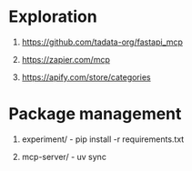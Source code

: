 # Exploration

1. https://github.com/tadata-org/fastapi_mcp

2. https://zapier.com/mcp

3. https://apify.com/store/categories

# Package management

1. experiment/ - pip install -r requirements.txt

2. mcp-server/ - uv sync
